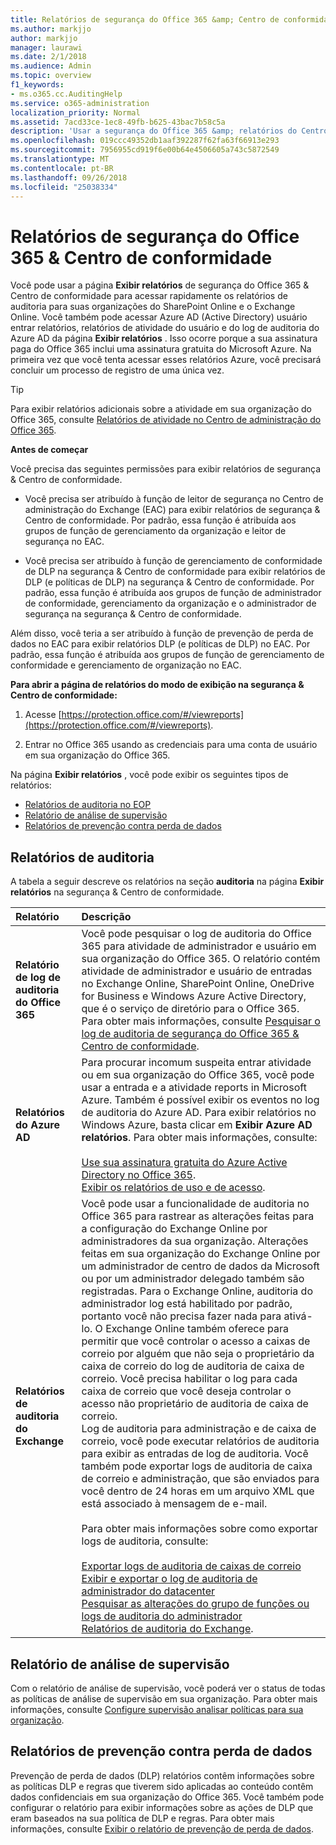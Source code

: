 ```yaml
---
title: Relatórios de segurança do Office 365 &amp; Centro de conformidade
ms.author: markjjo
author: markjjo
manager: laurawi
ms.date: 2/1/2018
ms.audience: Admin
ms.topic: overview
f1_keywords:
- ms.o365.cc.AuditingHelp
ms.service: o365-administration
localization_priority: Normal
ms.assetid: 7acd33ce-1ec8-49fb-b625-43bac7b58c5a
description: 'Usar a segurança do Office 365 &amp; relatórios do Centro de conformidade para obter vários relatórios para sua organização do SharePoint Online e o Exchange Online, além do Azure Active Directory.  '
ms.openlocfilehash: 019ccc49352db1aaf392287f62fa63f66913e293
ms.sourcegitcommit: 7956955cd919f6e00b64e4506605a743c5872549
ms.translationtype: MT
ms.contentlocale: pt-BR
ms.lasthandoff: 09/26/2018
ms.locfileid: "25038334"
---
```

# <a name="reports-in-the-office-365-security-amp-compliance-center"></a>Relatórios de segurança do Office 365 &amp; Centro de conformidade

Você pode usar a página **Exibir relatórios** de segurança do Office 365 &amp; Centro de conformidade para acessar rapidamente os relatórios de auditoria para suas organizações do SharePoint Online e o Exchange Online. Você também pode acessar Azure AD (Active Directory) usuário entrar relatórios, relatórios de atividade do usuário e do log de auditoria do Azure AD da página **Exibir relatórios** . Isso ocorre porque a sua assinatura paga do Office 365 inclui uma assinatura gratuita do Microsoft Azure. Na primeira vez que você tenta acessar esses relatórios Azure, você precisará concluir um processo de registro de uma única vez. 
  
> [!TIP]
> Para exibir relatórios adicionais sobre a atividade em sua organização do Office 365, consulte [Relatórios de atividade no Centro de administração do Office 365](https://support.office.com/article/0d6dfb17-8582-4172-a9a9-aed798150263). 
  
 **Antes de começar**
  
Você precisa das seguintes permissões para exibir relatórios de segurança &amp; Centro de conformidade.
  
- Você precisa ser atribuído à função de leitor de segurança no Centro de administração do Exchange (EAC) para exibir relatórios de segurança &amp; Centro de conformidade. Por padrão, essa função é atribuída aos grupos de função de gerenciamento da organização e leitor de segurança no EAC.
    
- Você precisa ser atribuído à função de gerenciamento de conformidade de DLP na segurança &amp; Centro de conformidade para exibir relatórios de DLP (e políticas de DLP) na segurança &amp; Centro de conformidade. Por padrão, essa função é atribuída aos grupos de função de administrador de conformidade, gerenciamento da organização e o administrador de segurança na segurança &amp; Centro de conformidade.
    
Além disso, você teria a ser atribuído à função de prevenção de perda de dados no EAC para exibir relatórios DLP (e políticas de DLP) no EAC. Por padrão, essa função é atribuída aos grupos de função de gerenciamento de conformidade e gerenciamento de organização no EAC.
  
 **Para abrir a página de relatórios do modo de exibição na segurança &amp; Centro de conformidade:**
  
1. Acesse [https://protection.office.com/#/viewreports](https://protection.office.com/#/viewreports).
    
2. Entrar no Office 365 usando as credenciais para uma conta de usuário em sua organização do Office 365.
    
Na página **Exibir relatórios** , você pode exibir os seguintes tipos de relatórios: 
  
- [Relatórios de auditoria no EOP](#auditing-reports)
- [Relatório de análise de supervisão](#supervisory-review-report)
- [Relatórios de prevenção contra perda de dados](#data-loss-prevention-reports)
    
## <a name="auditing-reports"></a>Relatórios de auditoria

A tabela a seguir descreve os relatórios na seção **auditoria** na página **Exibir relatórios** na segurança &amp; Centro de conformidade. 
  
|**Relatório**|**Descrição**|
|:-----|:-----|
|**Relatório de log de auditoria do Office 365** <br/> |Você pode pesquisar o log de auditoria do Office 365 para atividade de administrador e usuário em sua organização do Office 365. O relatório contém atividade de administrador e usuário de entradas no Exchange Online, SharePoint Online, OneDrive for Business e Windows Azure Active Directory, que é o serviço de diretório para o Office 365. Para obter mais informações, consulte [Pesquisar o log de auditoria de segurança do Office 365 &amp; Centro de conformidade](search-the-audit-log-in-security-and-compliance.md).<br/> |
|**Relatórios do Azure AD** <br/> |Para procurar incomum suspeita entrar atividade ou em sua organização do Office 365, você pode usar a entrada e a atividade reports in Microsoft Azure. Também é possível exibir os eventos no log de auditoria do Azure AD. Para exibir relatórios no Windows Azure, basta clicar em **Exibir Azure AD relatórios**. Para obter mais informações, consulte:<br/><br/>[Use sua assinatura gratuita do Azure Active Directory no Office 365](use-your-free-azure-ad-subscription-in-office-365.md). <br/> [Exibir os relatórios de uso e de acesso](http://go.microsoft.com/fwlink/p/?LinkId=506902).  <br/> |
|**Relatórios de auditoria do Exchange** <br/> | Você pode usar a funcionalidade de auditoria no Office 365 para rastrear as alterações feitas para a configuração do Exchange Online por administradores da sua organização. Alterações feitas em sua organização do Exchange Online por um administrador de centro de dados da Microsoft ou por um administrador delegado também são registradas. Para o Exchange Online, auditoria do administrador log está habilitado por padrão, portanto você não precisa fazer nada para ativá-lo. O Exchange Online também oferece para permitir que você controlar o acesso a caixas de correio por alguém que não seja o proprietário da caixa de correio do log de auditoria de caixa de correio. Você precisa habilitar o log para cada caixa de correio que você deseja controlar o acesso não proprietário de auditoria de caixa de correio.<br/>  Log de auditoria para administração e de caixa de correio, você pode executar relatórios de auditoria para exibir as entradas de log de auditoria. Você também pode exportar logs de auditoria de caixa de correio e administração, que são enviados para você dentro de 24 horas em um arquivo XML que está associado à mensagem de e-mail.<br/><br/>Para obter mais informações sobre como exportar logs de auditoria, consulte:  <br/><br/> [Exportar logs de auditoria de caixas de correio](http://go.microsoft.com/fwlink/p/?LinkID=404104) <br/> [Exibir e exportar o log de auditoria de administrador do datacenter](http://go.microsoft.com/fwlink/p/?LinkId=404109) <br/> [Pesquisar as alterações do grupo de funções ou logs de auditoria do administrador](http://go.microsoft.com/fwlink/p/?LinkId=404105) <br/>   [Relatórios de auditoria do Exchange](http://go.microsoft.com/fwlink/p/?LinkID=395232).  <br/> |
   
## <a name="supervisory-review-report"></a>Relatório de análise de supervisão

Com o relatório de análise de supervisão, você poderá ver o status de todas as políticas de análise de supervisão em sua organização. Para obter mais informações, consulte [Configure supervisão analisar políticas para sua organização](configure-supervision-policies.md).
  
## <a name="data-loss-prevention-reports"></a>Relatórios de prevenção contra perda de dados

Prevenção de perda de dados (DLP) relatórios contêm informações sobre as políticas DLP e regras que tiverem sido aplicadas ao conteúdo contêm dados confidenciais em sua organização do Office 365. Você também pode configurar o relatório para exibir informações sobre as ações de DLP que eram baseados na sua política de DLP e regras. Para obter mais informações, consulte [Exibir o relatório de prevenção de perda de dados](view-the-dlp-reports.md).
